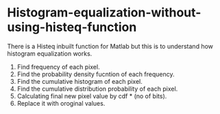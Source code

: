 # Histogram-equalization-without-using-histeq-function
There is a Histeq inbuilt function for Matlab but this is to understand how histogram equalization works.


1. Find frequency of each pixel.
2. Find the probability density fucntion of each frequency.
3. Find the cumulative histogram of each pixel.
4. Find the cumulative distribution probability of each pixel.
5. Calculating final new pixel value by cdf * (no of bits).
6. Replace it with oroginal values.
